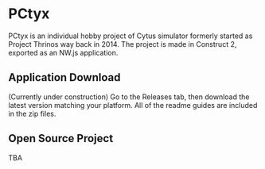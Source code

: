 # PCtyx
PCtyx is an individual hobby project of Cytus simulator formerly started as Project Thrinos way back in 2014.
The project is made in Construct 2, exported as an NW.js application.

## Application Download
(Currently under construction) Go to the Releases tab, then download the latest version matching your platform.
All of the readme guides are included in the zip files.

## Open Source Project
TBA
